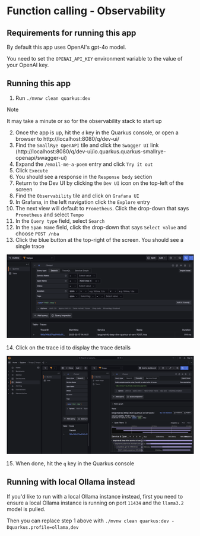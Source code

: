 # Function calling - Observability

## Requirements for running this app
By default this app uses OpenAI's gpt-4o model.

You need to set the `OPENAI_API_KEY` environment variable to the value of your OpenAI key.

## Running this app
1. Run `./mvnw clean quarkus:dev`

> [!NOTE]
> It may take a minute or so for the observability stack to start up 

2. Once the app is up, hit the `d` key in the Quarkus console, or open a browser to http://localhost:8080/q/dev-ui/
3. Find the `SmallRye OpenAPI` tile and click the `Swagger UI` link (http://localhost:8080/q/dev-ui/io.quarkus.quarkus-smallrye-openapi/swagger-ui)
4. Expand the `/email-me-a-poem` entry and click `Try it out`
5. Click `Execute`
6. You should see a response in the `Response body` section
7. Return to the Dev UI by clicking the `Dev UI` icon on the top-left of the screen
8. Find the `Observability` tile and click on `Grafana UI`
9. In Grafana, in the left navigation click the `Explore` entry
10. The next view will default to `Prometheus`. Click the drop-down that says `Prometheus` and select `Tempo`
11. In the `Query type` field, select `Search`
12. In the `Span Name` field, click the drop-down that says `Select value` and choose `POST /nba`
13. Click the blue button at the top-right of the screen. You should see a single trace

![trace](images/trace.png)

14. Click on the trace id to display the trace details

![trace details](images/trace-details.png)

15. When done, hit the `q` key in the Quarkus console

## Running with local Ollama instead
If you'd like to run with a local Ollama instance instead, first you need to ensure a local Ollama instance is running on port `11434` and the `llama3.2` model is pulled.

Then you can replace step 1 above with `./mvnw clean quarkus:dev -Dquarkus.profile=ollama,dev`